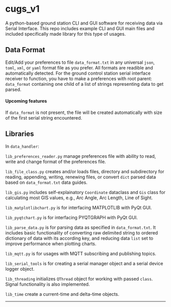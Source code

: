 # cugs_v1

A python-based ground station CLI and GUI software for receiving data via Serial Interface.
This repo includes example CLI and GUI main files and included specifically made library for this type of usages.

## Data Format

Edit/Add your preferences to file `data_format.txt` in any universal `json`, `toml`, `xml`, or `yaml` format file as you prefer. All formats are readible and automatically detected. For the ground control station serial interface receiver to function, you have to make a preferences with root parent: `data_format` containing one child of a list of strings representing data to get parsed.

#### Upcoming features
If `data_format` is not present, the file will be created automatically with size of the first serial string encountered.

## Libraries

In `data_handler`:

`lib_preferences_reader.py` manage preferences file with ability to read, write and change format of the preferences file.

`lib_file_class.py` creates and/or loads files, directory and subdirectory for reading, appending, writing, renewing files, or convert `dict` parsed data based on `data_format.txt` data guides.

`lib_gis.py` includes self-explainatory `Coordinate` dataclass and `Gis` class for calculating most GIS values, e.g., Arc Angle, Arc Length, Line of Sight.

`lib_matplotlibchart.py` is for interfacing MATPLOTLIB with PyQt GUI.

`lib_pyqtchart.py` is for interfacing PYQTGRAPH with PyQt GUI.

`lib_parse_data.py` is for parsing data as specified in `data_format.txt`. It includes basic functionality of converting raw delimited string to ordered dictionary of data with its according key, and reducing data `list` set to improve performance when plotting charts.

`lib_mqtt.py` is for usages with MQTT subscribing and publishing topics.

`lib_serial_tools` is for creating a serial manager object and a serial device logger object.

`lib_threading` initializes `QThread` object for working with passed `class`. Signal functionality is also implemented.

`lib_time` create a current-time and delta-time objects.

---
